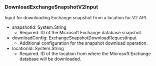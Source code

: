 ### DownloadExchangeSnapshotV2Input
Input for downloading Exchange snapshot from a location for V2 API.

- snapshotId: System.String
  - Required. ID of the Microsoft Exchange database snapshot.
- downloadConfig: ExchangeSnapshotDownloadRequestInput
  - Additional configuration for the snapshot download operation.
- locationId: System.String
  - Required. ID of the location from where the Microsoft Exchange database will be downloaded.
